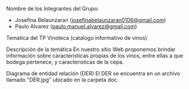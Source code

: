 Nombre de los Integrantes del Grupo: 
- Josefina Belaunzaran (josefinabelaunzaran0106@gmail.com)
- Paulo Alvarez (paulo.manuel.alvarez@gmail.com)

Tematica del TP
Vinoteca (catalogo informativo de vinos)

Descripción de la temática 
En nuestro sitio Web proponemos brindar información sobre caracteristicas propias de los vinos, entre ellas a que bodega pertenece, y caracteristicas de la cepa. 

Diagrama de entidad relación (DER)
El DER se encuentra en un archivo llamado "DER.jpg" ubicado en la carpeta doc. 